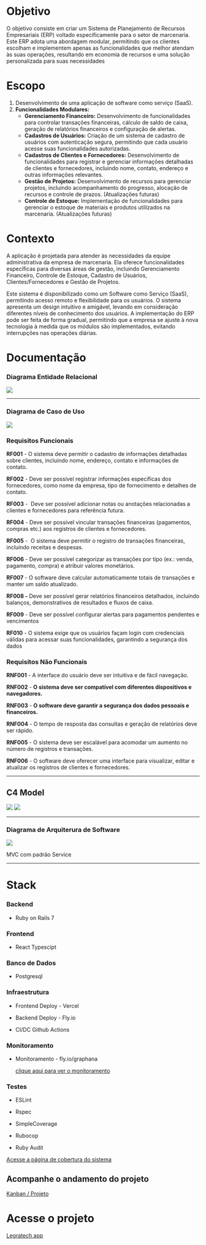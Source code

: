 # Objetivo
<p>O objetivo consiste em criar um Sistema de Planejamento de Recursos Empresariais (ERP) voltado especificamente para o setor de marcenaria. Este ERP adota uma abordagem modular, permitindo que os clientes escolham e implementem apenas as funcionalidades que melhor atendam às suas operações, resultando em economia de recursos e uma solução personalizada para suas necessidades</p> 

# Escopo
  1. Desenvolvimento de uma aplicação de software como serviço (SaaS).
  2. **Funcionalidades Modulares:**
      - **Gerenciamento Financeiro:** Desenvolvimento de funcionalidades para controlar transações financeiras, cálculo de saldo de caixa, geração de relatórios financeiros e configuração de alertas.
      - **Cadastros de Usuários:** Criação de um sistema de cadastro de usuários com autenticação segura, permitindo que cada usuário acesse suas funcionalidades autorizadas.
      - **Cadastros de Clientes e Fornecedores:** Desenvolvimento de funcionalidades para registrar e gerenciar informações detalhadas de clientes e fornecedores, incluindo nome, contato, endereço e outras informações relevantes.
      - **Gestão de Projetos:** Desenvolvimento de recursos para gerenciar projetos, incluindo acompanhamento do progresso, alocação de recursos e controle de prazos. (Atualizações futuras)
      - **Controle de Estoque:** Implementação de funcionalidades para gerenciar o estoque de materiais e produtos utilizados na marcenaria. (Atualizações futuras)

# Contexto
<p>A aplicação é projetada para atender às necessidades da equipe administrativa da empresa de marcenaria. Ela oferece funcionalidades específicas para diversas áreas de gestão, incluindo Gerenciamento Financeiro, Controle de Estoque, Cadastro de Usuários, Clientes/Fornecedores e Gestão de Projetos.

Este sistema é disponibilizado como um Software como Serviço (SaaS), permitindo acesso remoto e flexibilidade para os usuários. O sistema apresenta um design intuitivo e amigável, levando em consideração diferentes níveis de conhecimento dos usuários. A implementação do ERP pode ser feita de forma gradual, permitindo que a empresa se ajuste à nova tecnologia à medida que os módulos são implementados, evitando interrupções nas operações diárias.</p>

# Documentação
<h3>Diagrama Entidade Relacional</h3>

![](https://github.com/xandegrawe/LeGraTech/blob/main/Documenta%C3%A7%C3%A3o/entidade%20relacional.png)

---
<h3>Diagrama de Caso de Uso</h3>

![](https://github.com/xandegrawe/LeGraTech/blob/main/Documenta%C3%A7%C3%A3o/casosdeuso.png)

<h3>Requisitos Funcionais</h3>

**RF001** - O sistema deve permitir o cadastro de informações detalhadas sobre clientes, incluindo nome, endereço, contato e informações de contato.

**RF002** - Deve ser possível registrar informações específicas dos fornecedores, como nome da empresa, tipo de fornecimento e detalhes de contato.

**RF003** -  Deve ser possível adicionar notas ou anotações relacionadas a clientes e fornecedores para referência futura.

**RF004** - Deve ser possível vincular transações financeiras (pagamentos, compras etc.) aos registros de clientes e fornecedores.

**RF005** -  O sistema deve permitir o registro de transações financeiras, incluindo receitas e despesas.

**RF006** - Deve ser possível categorizar as transações por tipo (ex.: venda, pagamento, compra) e atribuir valores monetários.

**RF007** - O software deve calcular automaticamente totais de transações e manter um saldo atualizado.

**RF008 -** Deve ser possível gerar relatórios financeiros detalhados, incluindo balanços, demonstrativos de resultados e fluxos de caixa.

**RF009** - Deve ser possível configurar alertas para pagamentos pendentes e vencimentos

**RF010** - O sistema exige que os usuários façam login com credenciais válidas para acessar suas funcionalidades, garantindo a segurança dos dados


<h3>Requisitos Não Funcionais</h3>

**RNF001** - A interface do usuário deve ser intuitiva e de fácil navegação.

**RNF002** - ****O sistema deve ser compatível com diferentes dispositivos e navegadores**.**

**RNF003** - ****O software deve garantir a segurança dos dados pessoais e financeiros**.**

**RNF004** - O tempo de resposta das consultas e geração de relatórios deve ser rápido.

**RNF005** - O sistema deve ser escalável para acomodar um aumento no número de registros e transações.

**RNF006** - O software deve oferecer uma interface para visualizar, editar e atualizar os registros de clientes e fornecedores.

---

<h2>C4 Model</h2>

![](https://github.com/xandegrawe/LeGraTech/blob/main/Documenta%C3%A7%C3%A3o/c4model01.png)
![](https://github.com/xandegrawe/LeGraTech/blob/main/Documenta%C3%A7%C3%A3o/c4model02.png)

---

<h3>Diagrama de Arquiterura de Software</h3>


![](https://github.com/xandegrawe/LeGraTech/blob/main/Documenta%C3%A7%C3%A3o/arquitetura.png)

<p>MVC com padrão Service </p>

---

# Stack
<h3>Backend</h3>

  - Ruby on Rails 7

<h3>Frontend</h3>
  
  - React Typescipt
    
<h3>Banco de Dados</h3>

  - Postgresql

<h3>Infraestrutura</h3>

- Frontend Deploy - Vercel

- Backend Deploy - Fly.io

- CI/DC Github Actions

<h3>Monitoramento</h3>

- Monitoramento - fly.io/graphana
  
  [clique aqui para ver o monitoramento](https://fly-metrics.net/d/fly-app/fly-app?orgId=359069&var-app=legratech&from=1701538017602&to=1701541617602)

<h3> Testes </h3>

  - ESLint

  -  Rspec
  
  - SimpleCoverage
    
  - Rubocop
    
  - Ruby Audit

  [Acesse a página de cobertura do sistema](https://coverage-zeta.vercel.app/#_AllFiles)

## Acompanhe o andamento do projeto
[Kanban / Projeto](https://github.com/users/xandegrawe/projects/1/views/1)


# Acesse o projeto
[Legratech app](https://legratech.vercel.app/admin/financial)
